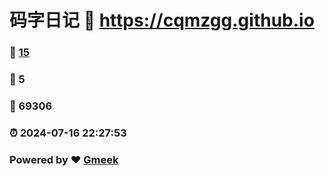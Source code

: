 # 码字日记 :link: https://cqmzgg.github.io 
### :page_facing_up: [15](https://cqmzgg.github.io/tag.html) 
### :speech_balloon: 5 
### :hibiscus: 69306 
### :alarm_clock: 2024-07-16 22:27:53 
### Powered by :heart: [Gmeek](https://github.com/Meekdai/Gmeek)
